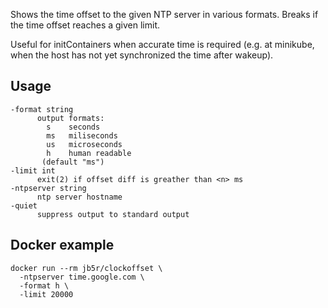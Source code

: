 Shows the time offset to the given NTP server in various formats. Breaks if the time offset reaches a given limit.

Useful for initContainers when accurate time is required (e.g. at minikube, when the host has  not yet synchronized the time after wakeup).


## Usage

    -format string
          output formats:
            s    seconds
            ms   miliseconds
            us   microseconds
            h    human readable
           (default "ms")
    -limit int
          exit(2) if offset diff is greather than <n> ms
    -ntpserver string
          ntp server hostname
    -quiet
          suppress output to standard output

## Docker example

    docker run --rm jb5r/clockoffset \
      -ntpserver time.google.com \
      -format h \
      -limit 20000
